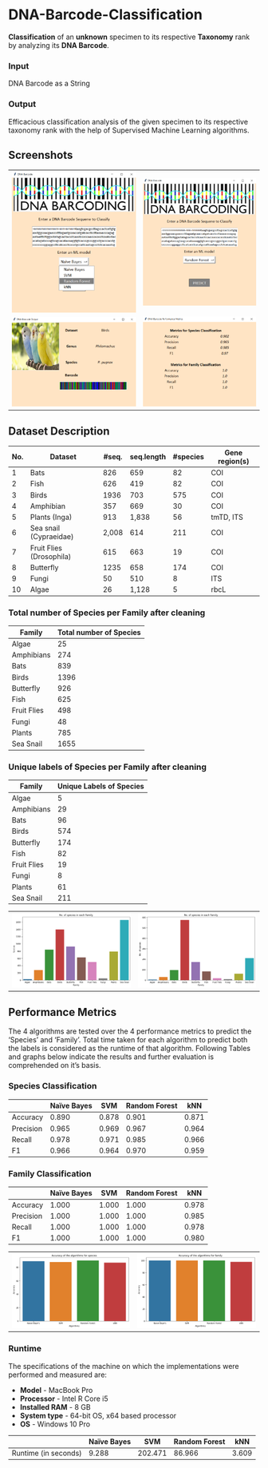 # DNA-Barcode-Classification
 
**Classification** of an **unknown** specimen to its respective **Taxonomy** rank by analyzing its **DNA Barcode**.  
  
### Input  
DNA Barcode as a String

### Output  
Efficacious classification analysis of the given specimen to its respective taxonomy rank with the help of Supervised Machine Learning algorithms.  

## Screenshots
|||
|--|--|
|![alt text](https://github.com/farhankapadia/DNA-Barcode-Classification/blob/master/screenshots/1.png)|![alt text](https://github.com/farhankapadia/DNA-Barcode-Classification/blob/master/screenshots/2.png)|
|![alt text](https://github.com/farhankapadia/DNA-Barcode-Classification/blob/master/screenshots/4.png)|![alt text](https://github.com/farhankapadia/DNA-Barcode-Classification/blob/master/screenshots/3.png)|

## Dataset Description
|No.| Dataset| #seq.| seq.length| #species| Gene region(s)|
|--|--|--|--|--|--|
|1| Bats |826| 659| 82| COI|
|2 |Fish |626 |419 |82 |COI|
|3 |Birds |1936| 703| 575| COI|
|4| Amphibian |357 |669 |30 |COI|
|5 |Plants (Inga)| 913| 1,838| 56| tmTD, ITS| 
|6 |Sea snail (Cypraeidae) |2,008| 614|211| COI| 
|7 |Fruit Flies (Drosophila) |615 |663| 19| COI|
|8 |Butterfly| 1235| 658| 174| COI| 
|9 |Fungi |50 |510 |8 |ITS| 
|10 |Algae| 26| 1,128| 5 |rbcL|   
  

### Total number of Species per Family after cleaning
|Family| Total number of Species| 
|--|--|
|Algae |25 |
|Amphibians| 274 |
|Bats |839 |
|Birds |1396 |
|Butterfly| 926| 
|Fish |625 |
|Fruit Flies| 498 |
|Fungi |48 |
|Plants |785| 
|Sea Snail |1655|

###  Unique labels of Species per Family after cleaning
|Family| Unique Labels of Species| 
|--|--|
|Algae |5 |
|Amphibians| 29 |
|Bats |96 |
|Birds |574 |
|Butterfly| 174| 
|Fish |82 |
|Fruit Flies| 19 |
|Fungi |8 |
|Plants |61| 
|Sea Snail |211|

|||
|--|--|
|![alt text](https://github.com/farhankapadia/DNA-Barcode-Classification/blob/master/images/totalSpeciesInEachFamily.png)|![alt text](https://github.com/farhankapadia/DNA-Barcode-Classification/blob/master/images/uniqueSpeciesInEachFamily.png)|

## Performance Metrics
The 4 algorithms are tested over the 4 performance metrics to predict the ‘Species’ and ‘Family’. Total time taken for each algorithm to predict both the labels is considered as the runtime of that algorithm. Following Tables and graphs below indicate the results and further evaluation is comprehended on it’s basis. 

### Species Classification
||Naïve Bayes| SVM| Random Forest| kNN|
|--|--|--|--|--|
|Accuracy| 0.890| 0.878| 0.901 |0.871|
|Precision| 0.965| 0.969 |0.967| 0.964| 
|Recall| 0.978| 0.971| 0.985 |0.966| 
|F1 |0.966| 0.964| 0.970| 0.959| 
### Family Classification
||Naïve Bayes| SVM| Random Forest| kNN|
|--|--|--|--|--|
|Accuracy| 1.000|1.000|1.000|0.978|
|Precision|1.000|1.000|1.000| 0.985|
|Recall|1.000|1.000|1.000|0.978|
|F1|1.000|1.000|1.000|0.980|

|||
|--|--|
|![alt text](https://github.com/farhankapadia/DNA-Barcode-Classification/blob/master/images/accuracySpecies.png)|![alt text](https://github.com/farhankapadia/DNA-Barcode-Classification/blob/master/images/accuracyFamily.png)|

### Runtime 
The specifications of the machine on which the implementations were performed and measured 
are:   
* **Model** - MacBook Pro     
* **Processor** - Intel R Core i5   
* **Installed RAM** - 8 GB   
* **System type** - 64-bit OS, x64 based processor   
* **OS** - Windows 10 Pro   

||Naïve Bayes| SVM| Random Forest| kNN|
|--|--|--|--|--|
|Runtime (in seconds)| 9.288| 202.471| 86.966| 3.609|

